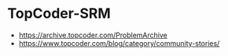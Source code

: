 # TopCoder-SRM

- https://archive.topcoder.com/ProblemArchive
- https://www.topcoder.com/blog/category/community-stories/
